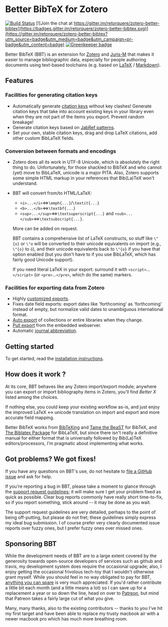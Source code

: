 # Better BibTeX for Zotero

[![Build Status](https://travis-ci.org/retorquere/zotero-better-bibtex.svg?branch=master)](https://travis-ci.org/retorquere/zotero-better-bibtex)
[![Join the chat at https://gitter.im/retorquere/zotero-better-bibtex](https://badges.gitter.im/retorquere/zotero-better-bibtex.svg)](https://gitter.im/retorquere/zotero-better-bibtex?utm_source=badge&utm_medium=badge&utm_campaign=pr-badge&utm_content=badge) [![Greenkeeper badge](https://badges.greenkeeper.io/retorquere/zotero-better-bibtex.svg)](https://greenkeeper.io/)

Better BibTeX (BBT) is an extension for [Zotero](https://www.zotero.org) and [Juris-M](https://juris-m.github.io) that makes it easier to manage bibliographic data, especially for people authoring documents using text-based toolchains (e.g. based on [LaTeX](https://www.latex-project.org) / [Markdown](https://www.markdownguide.org)).

## Features

### Facilities for generating citation keys

* Automatically generate [citation keys](https://retorque.re/zotero-better-bibtex/citing/) without key clashes! Generate citation keys that take into account existing keys in your library even when they are not part of the items you export. Prevent random breakage!
* Generate citation keys based on [JabRef patterns](https://docs.jabref.org/setup/bibtexkeypatterns).
* Set your own, stable citation keys, drag and drop LaTeX citations, add other custom BibLaTeX fields.


### Conversion between formats and encodings
* Zotero does all its work in UTF-8 Unicode, which is absolutely the right thing to do. Unfortunately, for those shackled
to BibTeX and who cannot (yet) move to BibLaTeX, unicode is a major PITA. Also, Zotero supports some simple HTML markup
in your references that Bib(La)TeX won't understand.

* BBT will convert from/to HTML/LaTeX:

  - `<i>...</i>`&#8660;`\emph{...}`/`\textit{...}`
  - `<b>...</b>`&#8660;`\textbf{...}`
  - `<sup>...</sup>`&#8660;`\textsuperscript{...}` and `<sub>...</sub>`&#8660;`\textsubscript{...}`. 
  
  More can be added on request.
  
  BBT contains a comprehensive list of LaTeX constructs, so stuff like `\"{o}` or `\"o` will be converted to their unicode equivalents on import (e.g., `\"{o}` to `ö`), and their unicode equivalents back to `\"{o}` if you have that option enabled (but you don't have to if you use BibLaTeX, which has fairly good Unicode support).
  
  If you need literal LaTeX in your export: surround it with `<script>`...`</script>` (or `<pre>`...`</pre>`, which do the same) markers.
  
### Facilities for exporting data from Zotero
* Highly [customized exports](https://retorque.re/zotero-better-bibtex/exporting/).
* Fixes date field exports: export dates like 'forthcoming' as 'forthcoming' instead of empty, but normalize valid dates
  to unambiguous international format.
* [Auto export](https://retorque.re/zotero-better-bibtex/exporting/auto/) of collections or entire libraries when they change.
* [Pull export](https://retorque.re/zotero-better-bibtex/exporting/pull/) from the embedded webserver.
* Automatic [journal abbreviation](https://retorque.re/zotero-better-bibtex/citing/).

## Getting started
To get started, read the [installation instructions](https://retorque.re/zotero-better-bibtex/installation/).

## How does it work ?
At its core, BBT behaves like any Zotero import/export module; anywhere you can export or import bibliography items in Zotero,
you'll find *Better X* listed among the choices.  

If nothing else, you could keep your existing workflow as-is, and just enjoy the improved LaTeX &harr; unicode translation on import and export and more accurate field mapping.

Better BibTeX works from [BibTeXing](http://ctan.cs.uu.nl/biblio/bibtex/base/btxdoc.pdf) and [Tame the
BeaST](http://www.lsv.ens-cachan.fr/~markey/BibTeX/doc/ttb_en.pdf) for BibTeX, and
[The Biblatex Package](http://mirrors.ctan.org/macros/latex/contrib/biblatex/doc/biblatex.pdf) for BibLaTeX, but
since there isn't really a definitive manual for either format that is universally followed by Bib(La)TeX
editors/processors, I'm pragmatic about implementing what works.

## Got problems? We got fixes!

If you have any questions on BBT's use, do not hesitate to [file a GitHub issue](https://github.com/retorquere/zotero-better-bibtex/issues/new/choose) and ask for help. 

If you're reporting a bug in BBT, please take a moment to glance through the [support request guidelines](https://retorque.re/zotero-better-bibtex/support/); it will make sure I get your problem fixed as quick as possible.
Clear bug reports commonly have really short time-to-fix, so if you report something, stick around -- it may be done as you wait.

The support request guidelines are very detailed, perhaps to the point of being off-putting, but please do not fret; these guidelines simply express my ideal bug submission.
I of course prefer very clearly documented issue reports over fuzzy ones, but I prefer fuzzy ones over missed ones.

## Sponsoring BBT

While the development needs of BBT are to a large extent covered
by the generosity towards open-source developers of services such
as github and travis, my development system does require the
occasional upgrade; also, I enjoy getting the occasional frivolous
tech-toy that I wouldn't otherwise grant myself. While you should
feel in no way obligated to pay for BBT, [anything you can spare](https://www.paypal.me/retorquere) is very much appreciated.
If you'd rather contribute a little bit each month (and a little
means a lot) so I can save up for a replacement a year or so down
the line, head on over to [Patreon](https://www.patreon.com/retorquere),
but mind that Patreon takes a fairly large cut of what you give.

Many, many thanks, also to the existing contributors -- thanks to you I've hit my first target and have been able to replace my trusty macbook air with a newer macbook pro which has much more breathing room.
